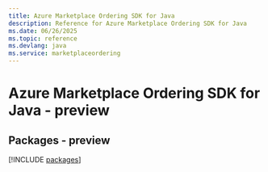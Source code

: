 ```yaml
---
title: Azure Marketplace Ordering SDK for Java
description: Reference for Azure Marketplace Ordering SDK for Java
ms.date: 06/26/2025
ms.topic: reference
ms.devlang: java
ms.service: marketplaceordering
---
```

# Azure Marketplace Ordering SDK for Java - preview
## Packages - preview
[!INCLUDE [packages](marketplace-ordering-index.md)]